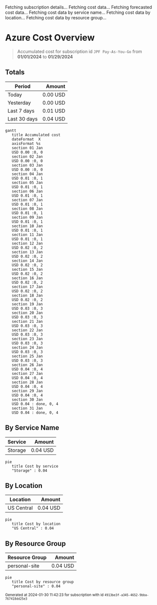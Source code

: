 Fetching subscription details...
Fetching cost data...
Fetching forecasted cost data...
Fetching cost data by service name...
Fetching cost data by location...
Fetching cost data by resource group...
# Azure Cost Overview

> Accumulated cost for subscription id `JPF Pay-As-You-Go` from **01/01/2024** to **01/29/2024**

## Totals

|Period|Amount|
|---|---:|
|Today|0.00 USD|
|Yesterday|0.00 USD|
|Last 7 days|0.01 USD|
|Last 30 days|0.04 USD|

```mermaid
gantt
   title Accumulated cost
   dateFormat  X
   axisFormat %s
   section 01 Jan
   USD 0.00 :0, 0
   section 02 Jan
   USD 0.00 :0, 0
   section 03 Jan
   USD 0.00 :0, 0
   section 04 Jan
   USD 0.01 :0, 1
   section 05 Jan
   USD 0.01 :0, 1
   section 06 Jan
   USD 0.01 :0, 1
   section 07 Jan
   USD 0.01 :0, 1
   section 08 Jan
   USD 0.01 :0, 1
   section 09 Jan
   USD 0.01 :0, 1
   section 10 Jan
   USD 0.01 :0, 1
   section 11 Jan
   USD 0.01 :0, 1
   section 12 Jan
   USD 0.02 :0, 2
   section 13 Jan
   USD 0.02 :0, 2
   section 14 Jan
   USD 0.02 :0, 2
   section 15 Jan
   USD 0.02 :0, 2
   section 16 Jan
   USD 0.02 :0, 2
   section 17 Jan
   USD 0.02 :0, 2
   section 18 Jan
   USD 0.02 :0, 2
   section 19 Jan
   USD 0.03 :0, 3
   section 20 Jan
   USD 0.03 :0, 3
   section 21 Jan
   USD 0.03 :0, 3
   section 22 Jan
   USD 0.03 :0, 3
   section 23 Jan
   USD 0.03 :0, 3
   section 24 Jan
   USD 0.03 :0, 3
   section 25 Jan
   USD 0.03 :0, 3
   section 26 Jan
   USD 0.04 :0, 4
   section 27 Jan
   USD 0.04 :0, 4
   section 28 Jan
   USD 0.04 :0, 4
   section 29 Jan
   USD 0.04 :0, 4
   section 30 Jan
   USD 0.04 : done, 0, 4
   section 31 Jan
   USD 0.04 : done, 0, 4
```

## By Service Name

|Service|Amount|
|---|---:|
|Storage|0.04 USD|

```mermaid
pie
   title Cost by service
   "Storage" : 0.04
```

## By Location

|Location|Amount|
|---|---:|
|US Central|0.04 USD|

```mermaid
pie
   title Cost by location
   "US Central" : 0.04
```

## By Resource Group

|Resource Group|Amount|
|---|---:|
|personal-site|0.04 USD|

```mermaid
pie
   title Cost by resource group
   "personal-site" : 0.04
```

<sup>Generated at 2024-01-30 11:42:23 for subscription with id `4913be3f-a345-4652-9bba-767418dd25e3`</sup>
